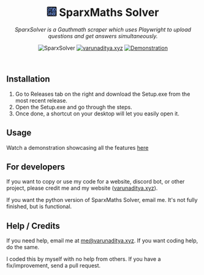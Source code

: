 
<div align='center'>

# <img src="logo.png" style="width: 25px"> SparxMaths Solver

_SparxSolver is a Gauthmath scraper which uses Playwright to upload questions and get answers simultaneously._ <br>

![SparxSolver](https://img.shields.io/badge/SparxSolver-1.0-%234696f7) [![varunaditya.xyz](https://img.shields.io/badge/varunaditya.xyz-%234696f7)](https://varunaditya.xyz) [![Demonstration](https://img.shields.io/badge/Demonstration-gray)](https://streamable.com/qh51k4)

</div> <br>

## Installation
1. Go to Releases tab on the right and download the Setup.exe from the most recent release.
2. Open the Setup.exe and go through the steps.
3. Once done, a shortcut on your desktop will let you easily open it.
## Usage
Watch a demonstration showcasing all the features [here](https://streamable.com/qh51k4)
## For developers
If you want to copy or use my code for a website, discord bot, or other project, please credit me and my website ([varunaditya.xyz](https://varunaditya.xyz)).

If you want the python version of SparxMaths Solver, email me. It's not fully finished, but is functional.
## Help / Credits
If you need help, email me at me@varunaditya.xyz. If you want coding help, do the same. 

I coded this by myself with no help from others. If you have a fix/improvement, send a pull request.